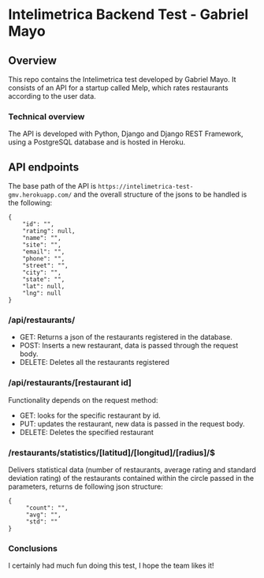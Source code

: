 # Intelimetrica Backend Test - Gabriel Mayo

## Overview
This repo contains the Intelimetrica test developed by Gabriel Mayo. It consists of an API for a startup called Melp, which rates restaurants according to the user data.

### Technical overview
The API is developed with Python, Django and Django REST Framework, using a PostgreSQL database and is hosted in Heroku.

## API endpoints
The base path of the API is `https://intelimetrica-test-gmv.herokuapp.com/` and the overall structure of the jsons to be handled is the following:
```
{
    "id": "",
    "rating": null,
    "name": "",
    "site": "",
    "email": "",
    "phone": "",
    "street": "",
    "city": "",
    "state": "",
    "lat": null,
    "lng": null
}
```
### /api/restaurants/
- GET: Returns a json of the restaurants registered in the database.
- POST: Inserts a new restaurant, data is passed through the request body.
- DELETE: Deletes all the restaurants registered

### /api/restaurants/[restaurant id]
Functionality depends on the request method:
- GET: looks for the specific restaurant by id.
- PUT: updates the restaurant, new data is passed in the request body.
- DELETE: Deletes the specified restaurant


### /restaurants/statistics/[latitud]/[longitud]/[radius]/$
Delivers statistical data (number of restaurants, average rating and standard deviation rating) of the restaurants contained within the circle passed in the parameters, returns de following json structure:

```
{
     "count": "", 
     "avg": "", 
     "std": ""
}
```

### Conclusions
I certainly had much fun doing this test, I hope the team likes it!
